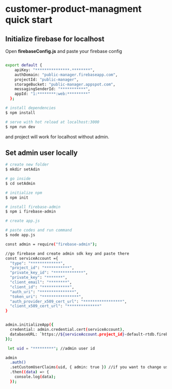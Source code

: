 # customer-product-managment quick start 

## Initialize firebase for localhost


Open **firebaseConfig.js** and paste your firebase config
```bash

export default {
    apiKey: "***************-********",
    authDomain: "public-manager.firebaseapp.com",
    projectId: "public-manager",
    storageBucket: "public-manager.appspot.com",
    messagingSenderId: "***********",
    appId: "1:********:web:*********"
  };

# install dependencies
$ npm install

# serve with hot reload at localhost:3000
$ npm run dev

```
and project will work for localhost without admin.


## Set admin user locally


```bash
# create new folder
$ mkdir setAdin

# go inside
$ cd setAdmin

# initialize npm
$ npm init

# install firebase-admin
$ npm i firebase-admin

# create app.js

# paste codes and run command
$ node app.js

const admin = require("firebase-admin");

//go firebase and create admin sdk key and paste there
const serviceAccount ={
  "type": "*************",
  "project_id": "***********",
  "private_key_id": "*************",
  "private_key": "*******",
  "client_email": "********",
  "client_id": "************",
  "auth_uri": "***************",
  "token_uri": "****************",
  "auth_provider_x509_cert_url": "*****************",
  "client_x509_cert_url": "**************"
}


admin.initializeApp({
  credential: admin.credential.cert(serviceAccount),
  databaseURL: `https://${serviceAccount.project_id}-default-rtdb.firebaseio.com`,
});

 let uid = "*********"; //admin user id

admin
  .auth()
  .setCustomUserClaims(uid, { admin: true }) //if you want to change user status set admin=false
  .then((data) => {
    console.log(data);
  }); 

```






